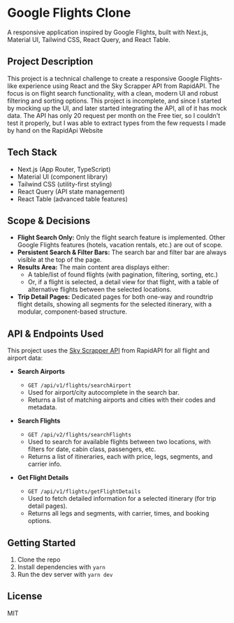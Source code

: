 # Google Flights Clone

A responsive application inspired by Google Flights, built with Next.js, Material UI, Tailwind CSS, React Query, and React Table.

## Project Description

This project is a technical challenge to create a responsive Google Flights-like experience using React and the Sky Scrapper API from RapidAPI. The focus is on flight search functionality, with a clean, modern UI and robust filtering and sorting options.
This project is incomplete, and since I started by mocking up the UI, and later started integrating the API, all of it has mock data. The API has only 20 request per month on the Free tier, so I couldn't test it properly, but I was able to extract types from the few requests I made by hand on the RapidApi Website

## Tech Stack
- Next.js (App Router, TypeScript)
- Material UI (component library)
- Tailwind CSS (utility-first styling)
- React Query (API state management)
- React Table (advanced table features)

## Scope & Decisions
- **Flight Search Only:** Only the flight search feature is implemented. Other Google Flights features (hotels, vacation rentals, etc.) are out of scope.
- **Persistent Search & Filter Bars:** The search bar and filter bar are always visible at the top of the page.
- **Results Area:** The main content area displays either:
  - A table/list of found flights (with pagination, filtering, sorting, etc.)
  - Or, if a flight is selected, a detail view for that flight, with a table of alternative flights between the selected locations.
- **Trip Detail Pages:** Dedicated pages for both one-way and roundtrip flight details, showing all segments for the selected itinerary, with a modular, component-based structure.

## API & Endpoints Used
This project uses the [Sky Scrapper API](https://rapidapi.com/apiheya/api/sky-scrapper) from RapidAPI for all flight and airport data:

- **Search Airports**
  - `GET /api/v1/flights/searchAirport`
  - Used for airport/city autocomplete in the search bar.
  - Returns a list of matching airports and cities with their codes and metadata.

- **Search Flights**
  - `GET /api/v2/flights/searchFlights`
  - Used to search for available flights between two locations, with filters for date, cabin class, passengers, etc.
  - Returns a list of itineraries, each with price, legs, segments, and carrier info.

- **Get Flight Details**
  - `GET /api/v1/flights/getFlightDetails`
  - Used to fetch detailed information for a selected itinerary (for trip detail pages).
  - Returns all legs and segments, with carrier, times, and booking options.

## Getting Started
1. Clone the repo
2. Install dependencies with `yarn`
3. Run the dev server with `yarn dev`

## License
MIT
